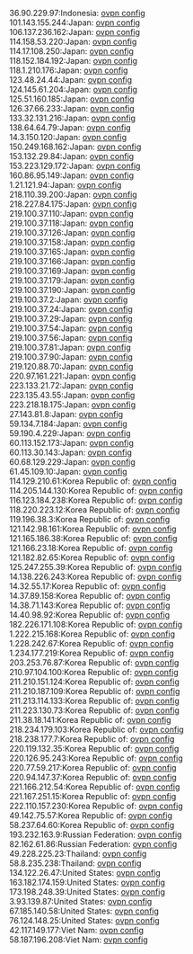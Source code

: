 36.90.229.97:Indonesia: [ovpn config](vpn/36_90_229_97.ovpn)  
101.143.155.244:Japan: [ovpn config](vpn/101_143_155_244.ovpn)  
106.137.236.162:Japan: [ovpn config](vpn/106_137_236_162.ovpn)  
114.158.53.220:Japan: [ovpn config](vpn/114_158_53_220.ovpn)  
114.17.108.250:Japan: [ovpn config](vpn/114_17_108_250.ovpn)  
118.152.184.192:Japan: [ovpn config](vpn/118_152_184_192.ovpn)  
118.1.210.176:Japan: [ovpn config](vpn/118_1_210_176.ovpn)  
123.48.24.44:Japan: [ovpn config](vpn/123_48_24_44.ovpn)  
124.145.61.204:Japan: [ovpn config](vpn/124_145_61_204.ovpn)  
125.51.160.185:Japan: [ovpn config](vpn/125_51_160_185.ovpn)  
126.37.66.233:Japan: [ovpn config](vpn/126_37_66_233.ovpn)  
133.32.131.216:Japan: [ovpn config](vpn/133_32_131_216.ovpn)  
138.64.64.79:Japan: [ovpn config](vpn/138_64_64_79.ovpn)  
14.3.150.120:Japan: [ovpn config](vpn/14_3_150_120.ovpn)  
150.249.168.162:Japan: [ovpn config](vpn/150_249_168_162.ovpn)  
153.132.29.84:Japan: [ovpn config](vpn/153_132_29_84.ovpn)  
153.223.129.172:Japan: [ovpn config](vpn/153_223_129_172.ovpn)  
160.86.95.149:Japan: [ovpn config](vpn/160_86_95_149.ovpn)  
1.21.121.94:Japan: [ovpn config](vpn/1_21_121_94.ovpn)  
218.110.39.200:Japan: [ovpn config](vpn/218_110_39_200.ovpn)  
218.227.84.175:Japan: [ovpn config](vpn/218_227_84_175.ovpn)  
219.100.37.110:Japan: [ovpn config](vpn/219_100_37_110.ovpn)  
219.100.37.118:Japan: [ovpn config](vpn/219_100_37_118.ovpn)  
219.100.37.126:Japan: [ovpn config](vpn/219_100_37_126.ovpn)  
219.100.37.158:Japan: [ovpn config](vpn/219_100_37_158.ovpn)  
219.100.37.165:Japan: [ovpn config](vpn/219_100_37_165.ovpn)  
219.100.37.166:Japan: [ovpn config](vpn/219_100_37_166.ovpn)  
219.100.37.169:Japan: [ovpn config](vpn/219_100_37_169.ovpn)  
219.100.37.179:Japan: [ovpn config](vpn/219_100_37_179.ovpn)  
219.100.37.190:Japan: [ovpn config](vpn/219_100_37_190.ovpn)  
219.100.37.2:Japan: [ovpn config](vpn/219_100_37_2.ovpn)  
219.100.37.24:Japan: [ovpn config](vpn/219_100_37_24.ovpn)  
219.100.37.29:Japan: [ovpn config](vpn/219_100_37_29.ovpn)  
219.100.37.54:Japan: [ovpn config](vpn/219_100_37_54.ovpn)  
219.100.37.56:Japan: [ovpn config](vpn/219_100_37_56.ovpn)  
219.100.37.81:Japan: [ovpn config](vpn/219_100_37_81.ovpn)  
219.100.37.90:Japan: [ovpn config](vpn/219_100_37_90.ovpn)  
219.120.88.70:Japan: [ovpn config](vpn/219_120_88_70.ovpn)  
220.97.161.221:Japan: [ovpn config](vpn/220_97_161_221.ovpn)  
223.133.21.72:Japan: [ovpn config](vpn/223_133_21_72.ovpn)  
223.135.43.55:Japan: [ovpn config](vpn/223_135_43_55.ovpn)  
223.218.18.175:Japan: [ovpn config](vpn/223_218_18_175.ovpn)  
27.143.81.8:Japan: [ovpn config](vpn/27_143_81_8.ovpn)  
59.134.7.184:Japan: [ovpn config](vpn/59_134_7_184.ovpn)  
59.190.4.229:Japan: [ovpn config](vpn/59_190_4_229.ovpn)  
60.113.152.173:Japan: [ovpn config](vpn/60_113_152_173.ovpn)  
60.113.30.143:Japan: [ovpn config](vpn/60_113_30_143.ovpn)  
60.68.129.229:Japan: [ovpn config](vpn/60_68_129_229.ovpn)  
61.45.109.10:Japan: [ovpn config](vpn/61_45_109_10.ovpn)  
114.129.210.61:Korea Republic of: [ovpn config](vpn/114_129_210_61.ovpn)  
114.205.144.130:Korea Republic of: [ovpn config](vpn/114_205_144_130.ovpn)  
116.123.184.238:Korea Republic of: [ovpn config](vpn/116_123_184_238.ovpn)  
118.220.223.12:Korea Republic of: [ovpn config](vpn/118_220_223_12.ovpn)  
119.196.38.3:Korea Republic of: [ovpn config](vpn/119_196_38_3.ovpn)  
121.142.98.161:Korea Republic of: [ovpn config](vpn/121_142_98_161.ovpn)  
121.165.186.38:Korea Republic of: [ovpn config](vpn/121_165_186_38.ovpn)  
121.166.23.18:Korea Republic of: [ovpn config](vpn/121_166_23_18.ovpn)  
121.182.82.65:Korea Republic of: [ovpn config](vpn/121_182_82_65.ovpn)  
125.247.255.39:Korea Republic of: [ovpn config](vpn/125_247_255_39.ovpn)  
14.138.226.243:Korea Republic of: [ovpn config](vpn/14_138_226_243.ovpn)  
14.32.55.17:Korea Republic of: [ovpn config](vpn/14_32_55_17.ovpn)  
14.37.89.158:Korea Republic of: [ovpn config](vpn/14_37_89_158.ovpn)  
14.38.71.143:Korea Republic of: [ovpn config](vpn/14_38_71_143.ovpn)  
14.40.98.92:Korea Republic of: [ovpn config](vpn/14_40_98_92.ovpn)  
182.226.171.108:Korea Republic of: [ovpn config](vpn/182_226_171_108.ovpn)  
1.222.215.168:Korea Republic of: [ovpn config](vpn/1_222_215_168.ovpn)  
1.228.242.67:Korea Republic of: [ovpn config](vpn/1_228_242_67.ovpn)  
1.234.177.219:Korea Republic of: [ovpn config](vpn/1_234_177_219.ovpn)  
203.253.76.87:Korea Republic of: [ovpn config](vpn/203_253_76_87.ovpn)  
210.97.104.100:Korea Republic of: [ovpn config](vpn/210_97_104_100.ovpn)  
211.210.151.124:Korea Republic of: [ovpn config](vpn/211_210_151_124.ovpn)  
211.210.187.109:Korea Republic of: [ovpn config](vpn/211_210_187_109.ovpn)  
211.213.114.133:Korea Republic of: [ovpn config](vpn/211_213_114_133.ovpn)  
211.223.130.73:Korea Republic of: [ovpn config](vpn/211_223_130_73.ovpn)  
211.38.18.141:Korea Republic of: [ovpn config](vpn/211_38_18_141.ovpn)  
218.234.179.103:Korea Republic of: [ovpn config](vpn/218_234_179_103.ovpn)  
218.238.177.7:Korea Republic of: [ovpn config](vpn/218_238_177_7.ovpn)  
220.119.132.35:Korea Republic of: [ovpn config](vpn/220_119_132_35.ovpn)  
220.126.95.243:Korea Republic of: [ovpn config](vpn/220_126_95_243.ovpn)  
220.77.59.217:Korea Republic of: [ovpn config](vpn/220_77_59_217.ovpn)  
220.94.147.37:Korea Republic of: [ovpn config](vpn/220_94_147_37.ovpn)  
221.166.212.54:Korea Republic of: [ovpn config](vpn/221_166_212_54.ovpn)  
221.167.251.15:Korea Republic of: [ovpn config](vpn/221_167_251_15.ovpn)  
222.110.157.230:Korea Republic of: [ovpn config](vpn/222_110_157_230.ovpn)  
49.142.75.57:Korea Republic of: [ovpn config](vpn/49_142_75_57.ovpn)  
58.237.64.60:Korea Republic of: [ovpn config](vpn/58_237_64_60.ovpn)  
193.232.163.9:Russian Federation: [ovpn config](vpn/193_232_163_9.ovpn)  
82.162.61.86:Russian Federation: [ovpn config](vpn/82_162_61_86.ovpn)  
49.228.225.23:Thailand: [ovpn config](vpn/49_228_225_23.ovpn)  
58.8.235.238:Thailand: [ovpn config](vpn/58_8_235_238.ovpn)  
134.122.26.47:United States: [ovpn config](vpn/134_122_26_47.ovpn)  
163.182.174.159:United States: [ovpn config](vpn/163_182_174_159.ovpn)  
173.198.248.39:United States: [ovpn config](vpn/173_198_248_39.ovpn)  
3.93.139.87:United States: [ovpn config](vpn/3_93_139_87.ovpn)  
67.185.140.58:United States: [ovpn config](vpn/67_185_140_58.ovpn)  
76.124.148.25:United States: [ovpn config](vpn/76_124_148_25.ovpn)  
42.117.149.177:Viet Nam: [ovpn config](vpn/42_117_149_177.ovpn)  
58.187.196.208:Viet Nam: [ovpn config](vpn/58_187_196_208.ovpn)  
